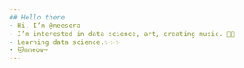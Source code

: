 ```yaml
---
## Hello there
- Hi, I’m @neesora
- I’m interested in data science, art, creating music. 🎼💖
- Learning data science.✨✨✨
- 🐱mneow~
---
```


<!---
hellxiwd/hellxiwd is a ✨ special ✨ repository because its `README.md` (this file) appears on your GitHub profile.
You can click the Preview link to take a look at your changes.
--->
